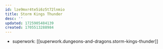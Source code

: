 ```yaml
---
id: lze9mxr4te5i6z5t72lnmio
title: Storm Kings Thunder
desc: ''
updated: 1725905484139
created: 1705513288984
---
```


- superwork: [[superwork.dungeons-and-dragons.storm-kings-thunder]]